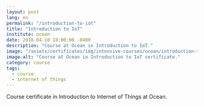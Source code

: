 ```yaml
---
layout: post
lang: en
permalink: "/introduction-to-iot"
title: "Introduction to IoT"
institute: ocean
date: 2018-04-10 18:00:00 -0400
description: "Course at Ocean in Introduction to IoT."
image: "/assets/certificates/img/intensive-courses/ocean/introduction-to-iot.jpg"
image-alt: "Course at Ocean in Introduction to IoT certificate."
category: course
tags:
  - course
  - internet of things
---
```


Course certificate in Introduction to Internet of Things at Ocean.
